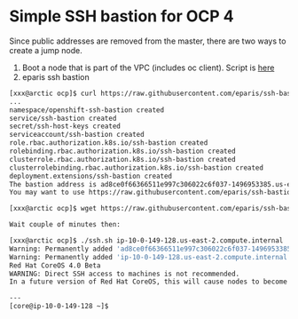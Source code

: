 # Simple SSH bastion for OCP 4
Since public addresses are removed from the master, there are two ways to create a jump node.
1. Boot a node that is part of the VPC (includes oc client).   Script is [here](https://github.com/hongkailiu/svt-case-doc/blob/master/scripts/my_installer_post.sh)
1. eparis ssh bastion
```sh
[xxx@arctic ocp]$ curl https://raw.githubusercontent.com/eparis/ssh-bastion/master/deploy/deploy.sh | bash
...
namespace/openshift-ssh-bastion created
service/ssh-bastion created
secret/ssh-host-keys created
serviceaccount/ssh-bastion created
role.rbac.authorization.k8s.io/ssh-bastion created
rolebinding.rbac.authorization.k8s.io/ssh-bastion created
clusterrole.rbac.authorization.k8s.io/ssh-bastion created
clusterrolebinding.rbac.authorization.k8s.io/ssh-bastion created
deployment.extensions/ssh-bastion created
The bastion address is ad8ce0f66366511e997c306022c6f037-1496953385.us-east-2.elb.amazonaws.com
You may want to use https://raw.githubusercontent.com/eparis/ssh-bastion/master/ssh.sh to easily ssh through the bastion to specific nodes.

[xxx@arctic ocp]$ wget https://raw.githubusercontent.com/eparis/ssh-bastion/master/ssh.sh

Wait couple of minutes then:

[xxx@arctic ocp]$ ./ssh.sh ip-10-0-149-128.us-east-2.compute.internal
Warning: Permanently added 'ad8ce0f66366511e997c306022c6f037-1496953385.us-east-2.elb.amazonaws.com,18.216.25.248' (ECDSA) to the list of known hosts.
Warning: Permanently added 'ip-10-0-149-128.us-east-2.compute.internal' (ECDSA) to the list of known hosts.
Red Hat CoreOS 4.0 Beta
WARNING: Direct SSH access to machines is not recommended.
In a future version of Red Hat CoreOS, this will cause nodes to become tainted.

---
[core@ip-10-0-149-128 ~]$
```